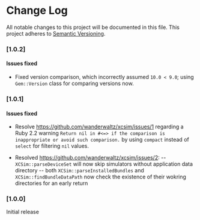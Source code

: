 # Change Log
All notable changes to this project will be documented in this file.
This project adheres to [Semantic Versioning](http://semver.org/).

### [1.0.2]
#### Issues fixed
- Fixed version comparison, which incorrectly assumed `10.0 < 9.0`; using `Gem::Version` class
  for comparing versions now.

### [1.0.1]
#### Issues fixed
- Resolve https://github.com/wanderwaltz/xcsim/issues/1 regarding a Ruby 2.2 warning
  `Return nil in #<=> if the comparison is inappropriate or avoid such comparison.`
  by using `compact` instead of `select` for filtering `nil` values.

- Resolved https://github.com/wanderwaltz/xcsim/issues/2:
  -- `XCSim::parseDeviceSet` will now skip simulators without application data directory
  -- both `XCSim::parseInstalledBundles` and `XCSim::findBundleDataPath` now check the existence
     of their wokring directories for an early return

### [1.0.0]
Initial release
